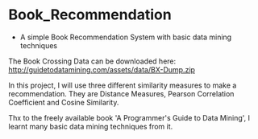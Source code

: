 # Book_Recommendation
* A simple Book Recommendation System with basic data mining techniques

The Book Crossing Data can be downloaded here: http://guidetodatamining.com/assets/data/BX-Dump.zip

In this project, I will use three different similarity measures to make a recommendation. They are Distance Measures, Pearson Correlation Coefficient and Cosine Similarity.

Thx to the freely available book 'A Programmer's Guide to Data Mining', I learnt many basic data mining techniques from it.
